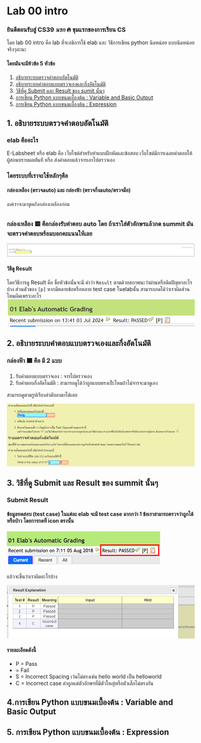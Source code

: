 # Lab 00 intro

### ยินดีตอนรับสู่ CS39 *นรก* 🔥 ขุมแรกของการเรียน CS

โดย lab 00 intro คือ lab ที่จะอธิการใช้ elab และ วิธีการเขียน python นิดหน่อย แบบนิดหน่อยจริงๆอะนะ
 
#### โดยมันจะมีห้วข้อ 5 หัวข้อ
1.  [อธิบายระบบตรวจคำตอบอัตโนมัติ](#1-อธิบายระบบตรวจคำตอบอัตโนมัติ)
2.  [อธิบายระบบคำตอบแบบตรวจเองและกึ่งอัตโนมัติ](#2-อธิบายระบบคำตอบแบบตรวจเองและกึ่งอัตโนมัติ)
3.  [วิธีที่ดู Submit และ Result ของ sumit นั้นๆ](#3-วิธีที่ดู-Submit-และ-Result-ของ-sumitนั้นๆ)
4.  [การเขียน Python แบบขนมเบื้องต้น : Variable and Basic Output](#4-การเขียน-Python-แบบขนมเบื้องต้น-:-Variable-and-Basic-Output)
5.  [การเขียน Python แบบขนมเบื้องต้น : Expression](#5-การเขียน-Python-แบบขนมเบื้องต้น-:-Expression)

## 1. อธิบายระบบตรวจคำตอบอัตโนมัติ

### elab คืออะไร
E-Labsheet หรือ elab คือ เว็บไซต์สำหรับทำแบบฝึกหัดและข้อสอบ เว็บไซต์มีการเฉลยคำตอบให้ผู้สอนทราบผลทันที หรือ ส่งคำตอบแล้วจารเอาไปตรวจเอง

### โดยระบบที่เราจะใช้หลักๆคือ 
#### กล่องเหลือง (ตรวจauto) และ กล่องฟ้า (ตรวจกึ่งauto/ตรวจมือ) 

###### แต่เราจะมาพูดถึงกล่องเหลืองก่อน

### กล่องเหลือง 🟨 คือกล่องรับคำตอบ auto โดย ถ้าเราใส่ตัวอักษรแล้วกด summit มันจะตรวจคำตอบพร้อมบอกคะแนนให้เลย
![กล่องเหลือง](./image%20folder/yellow.png)

#### วิธีดู Result
 โดยวิธีการดู Result คือ ชื่อหัวข้อนั้นจะมี คำว่า `Result` ตามด้วยสภาพนะว่าผ่านหรือติดปัญหาอะไรบ้าง ส่วนตัวของ `[p]` หากมีหลายข้อหรือหลาย test case ในelabนั้น สามารถกดได้ว่าเราผิดส่วนไหนผิดเพราะอะไร
![Result](./image%20folder/Result.png)

## 2. อธิบายระบบคำตอบแบบตรวจเองและกึ่งอัตโนมัติ

### กล่องฟ้า 🟦 คือ มี 2 แบบ  
1. รับคำตอบแบบตรวจเอง : จารไปตรวจเอง  
2. รับคำตอบกึ่งอัตโนมัติ : สามารถดูได้ว่าถูกแบบตรงเป็ะไหมถ้าไม่จารจะมาดูเอง

สามารถดูตามรูปเรียงลำดับลงมาได้เลย

![กล่องฟ้า](./image%20folder/blue.png)

## 3. วิธีที่ดู Submit และ Result ของ summit นั้นๆ

### Submit Result
#### ข้อมูลทดสอบ (test case) ในแต่ละ elab จะมี test case มากกว่า 1 ข้อเราสามารถตรวจว่าถูกได้หรือป่าว โดยการกดที่ icon ตรงนั้น 

![Explain results](./image%20folder/Explain%20results.png)

แล้วจะขึ้นว่าเราผิดอะไรบ้าง

![Explain results2](./image%20folder/Explain%20results%202.png)

#### รายละเอียดดังนี้
- P = Pass 
- = Fail 
- S = Incorrect Spacing เว้นไม่ตรงเช่น hello world เป็น helloworld
- C = Incorrect case คำถูกแต่ตัวอักษรที่มีตัวใหญ่หรือตัวเล็กไม่ตรงกัน

## 4.การเขียน Python แบบขนมเบื้องต้น : Variable and Basic Output

## 5. การเขียน Python แบบขนมเบื้องต้น : Expression
